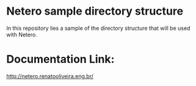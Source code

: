 # Netero sample directory structure

In this repository lies a sample of the directory structure that will be used with Netero.

# Documentation Link:

http://netero.renatooliveira.eng.br/

